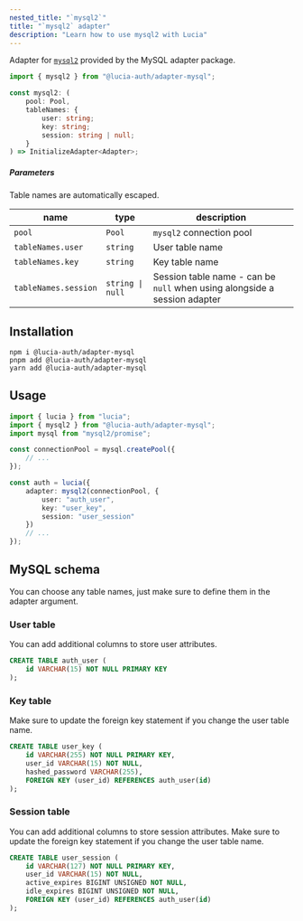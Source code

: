```yaml
---
nested_title: "`mysql2`"
title: "`mysql2` adapter"
description: "Learn how to use mysql2 with Lucia"
---
```


Adapter for [`mysql2`](https://github.com/sidorares/node-mysql) provided by the MySQL adapter package.

```ts
import { mysql2 } from "@lucia-auth/adapter-mysql";
```

```ts
const mysql2: (
	pool: Pool,
	tableNames: {
		user: string;
		key: string;
		session: string | null;
	}
) => InitializeAdapter<Adapter>;
```

##### Parameters

Table names are automatically escaped.

| name                 | type             | description                                                               |
| -------------------- | ---------------- | ------------------------------------------------------------------------- |
| `pool`               | `Pool`           | `mysql2` connection pool                                                  |
| `tableNames.user`    | `string`         | User table name                                                           |
| `tableNames.key`     | `string`         | Key table name                                                            |
| `tableNames.session` | `string \| null` | Session table name - can be `null` when using alongside a session adapter |

## Installation

```
npm i @lucia-auth/adapter-mysql
pnpm add @lucia-auth/adapter-mysql
yarn add @lucia-auth/adapter-mysql
```

## Usage

```ts
import { lucia } from "lucia";
import { mysql2 } from "@lucia-auth/adapter-mysql";
import mysql from "mysql2/promise";

const connectionPool = mysql.createPool({
	// ...
});

const auth = lucia({
	adapter: mysql2(connectionPool, {
		user: "auth_user",
		key: "user_key",
		session: "user_session"
	})
	// ...
});
```

## MySQL schema

You can choose any table names, just make sure to define them in the adapter argument.

### User table

You can add additional columns to store user attributes.

```sql
CREATE TABLE auth_user (
    id VARCHAR(15) NOT NULL PRIMARY KEY
);
```

### Key table

Make sure to update the foreign key statement if you change the user table name.

```sql
CREATE TABLE user_key (
    id VARCHAR(255) NOT NULL PRIMARY KEY,
    user_id VARCHAR(15) NOT NULL,
    hashed_password VARCHAR(255),
    FOREIGN KEY (user_id) REFERENCES auth_user(id)
);
```

### Session table

You can add additional columns to store session attributes. Make sure to update the foreign key statement if you change the user table name.

```sql
CREATE TABLE user_session (
    id VARCHAR(127) NOT NULL PRIMARY KEY,
    user_id VARCHAR(15) NOT NULL,
    active_expires BIGINT UNSIGNED NOT NULL,
    idle_expires BIGINT UNSIGNED NOT NULL,
    FOREIGN KEY (user_id) REFERENCES auth_user(id)
);
```
